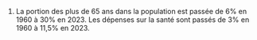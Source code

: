 1. La portion des plus de 65 ans dans la population est passée de 6% en 1960 à 30% en 2023. Les dépenses sur la santé sont passés de 3% en 1960 à 11,5% en 2023.
